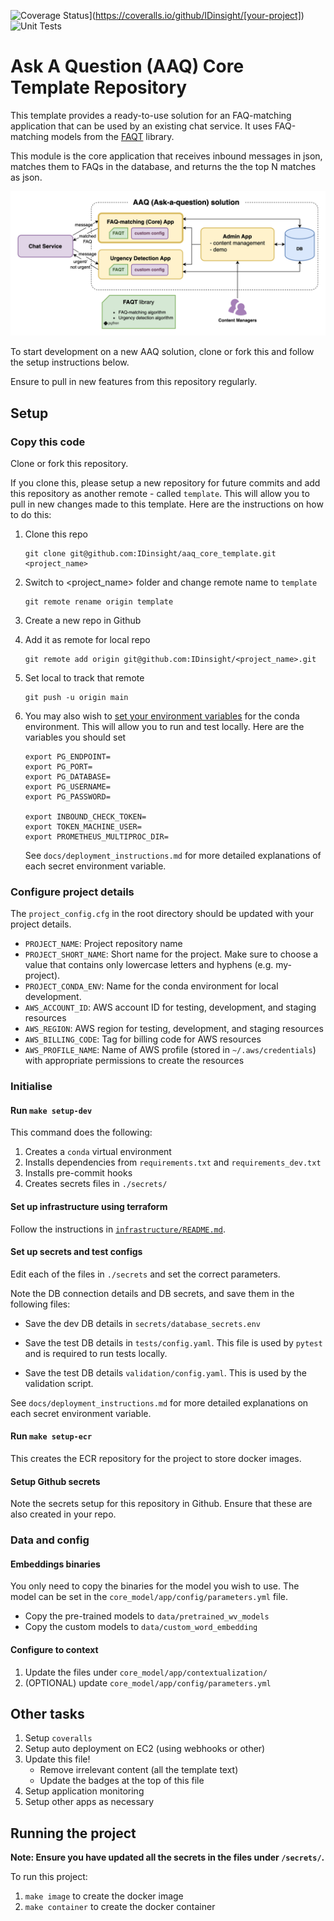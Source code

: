 ![Coverage Status](https://coveralls.io/repos/github/IDinsight/[your-project]/badge.svg?t=[code])](https://coveralls.io/github/IDinsight/[your-project])
![Unit Tests](https://github.com/IDinsight/[your-project]/actions/workflows/validation-test.yml/badge.svg)

# Ask A Question (AAQ) Core Template Repository

This template provides a ready-to-use solution for an FAQ-matching application that can
be used by an existing chat service. It uses FAQ-matching models from the 
[FAQT](https://github.com/IDinsight/faqt) library.

This module is the core application that receives inbound messages in json, matches them
to FAQs in the database, and returns the the top N matches as json.

![AAQ Core app](docs/readme/images/aaq_template-core.png)

To start development on a new AAQ solution, clone or fork this and follow the setup instructions below.

Ensure to pull in new features from this repository regularly.

## Setup

### Copy this code

Clone or fork this repository.

If you clone this, please setup a new repository for future commits and add this repository as another remote - called `template`. This will allow you to pull in new changes made to this template. Here are the instructions on how to do this:

1. Clone this repo

    ```
    git clone git@github.com:IDinsight/aaq_core_template.git <project_name>
    ```

2. Switch to <project_name> folder and change remote name to `template`

    ```
    git remote rename origin template
    ```

3. Create a new repo in Github
4. Add it as remote for local repo

    ```
    git remote add origin git@github.com:IDinsight/<project_name>.git
    ```

5. Set local to track that remote

    ```
    git push -u origin main
    ```

6. You may also wish to [set your environment variables](https://docs.conda.io/projects/conda/en/latest/user-guide/tasks/manage-environments.html#setting-environment-variables) for the conda environment. This will allow you to run and test locally. Here are the variables you should set

    ```
    export PG_ENDPOINT=
    export PG_PORT=
    export PG_DATABASE=
    export PG_USERNAME=
    export PG_PASSWORD=

    export INBOUND_CHECK_TOKEN=
    export TOKEN_MACHINE_USER=
    export PROMETHEUS_MULTIPROC_DIR=
    ```
    See `docs/deployment_instructions.md` for more detailed explanations of each secret environment variable.

### Configure project details

The `project_config.cfg` in the root directory should be updated with your project details.

* `PROJECT_NAME`: Project repository name
* `PROJECT_SHORT_NAME`: Short name for the project. Make sure to choose a value that contains only lowercase letters and hyphens (e.g. my-project).
* `PROJECT_CONDA_ENV`: Name for the conda environment for local development.
* `AWS_ACCOUNT_ID`: AWS account ID for testing, development, and staging resources
* `AWS_REGION`: AWS region for testing, development, and staging resources
* `AWS_BILLING_CODE`: Tag for billing code for AWS resources
* `AWS_PROFILE_NAME`: Name of AWS profile (stored in `~/.aws/credentials`) with appropriate permissions to create the resources

### Initialise
#### Run `make setup-dev`

This command does the following:

1. Creates a `conda` virtual environment
2. Installs dependencies from `requirements.txt` and `requirements_dev.txt`
3. Installs pre-commit hooks
4. Creates secrets files in `./secrets/`

#### Set up infrastructure using terraform

Follow the instructions in  [`infrastructure/README.md`](https://github.com/IDinsight/aaq_core_template/tree/main/infrastructure).

#### Set up secrets and test configs
Edit each of the files in `./secrets` and set the correct parameters.

Note the DB connection details and DB secrets, and save them in the following files:

- Save the dev DB details in `secrets/database_secrets.env`

- Save the test DB details in `tests/config.yaml`. This file is used by `pytest` and is required to run tests locally.

- Save the test DB details `validation/config.yaml`. This is used by the validation
  script.

See `docs/deployment_instructions.md` for more detailed explanations on each secret environment variable.

#### Run `make setup-ecr`

This creates the ECR repository for the project to store docker images.

#### Setup Github secrets

Note the secrets setup for this repository in Github. Ensure that these are also created in your repo.

### Data and config

#### Embeddings binaries

You only need to copy the binaries for the model you wish to use. The model can be set in the `core_model/app/config/parameters.yml` file.

-   Copy the pre-trained models to `data/pretrained_wv_models`
-   Copy the custom models to `data/custom_word_embedding`

#### Configure to context

1. Update the files under `core_model/app/contextualization/`
2. (OPTIONAL) update `core_model/app/config/parameters.yml`

## Other tasks

1. Setup `coveralls`
2. Setup auto deployment on EC2 (using webhooks or other)
3. Update this file!
    - Remove irrelevant content (all the template text)
    - Update the badges at the top of this file
4. Setup application monitoring
5. Setup other apps as necessary

## Running the project

**Note: Ensure you have updated all the secrets in the files under `/secrets/`.**

To run this project:

1. `make image` to create the docker image
2. `make container` to create the docker container
